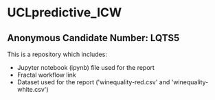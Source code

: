 # UCLpredictive_ICW
## Anonymous Candidate Number: LQTS5

This is a repository which includes:

* Jupyter notebook (ipynb) file used for the report
* Fractal workflow link
* Dataset used for the report ('winequality-red.csv' and 'winequality-white.csv')
